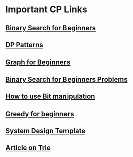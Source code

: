 # Important CP Links
 
## [Binary Search for Beginners ](https://leetcode.com/discuss/general-discussion/691825/binary-search-for-beginners-problems-patterns-sample-solutions)
## [DP Patterns ](https://leetcode.com/discuss/general-discussion/458695/dynamic-programming-patterns%3E)
## [Graph for Beginners ](https://leetcode.com/discuss/general-discussion/655708/graph-for-beginners-problems-pattern-sample-solutions/562734)
## [Binary Search for Beginners Problems ](https://leetcode.com/discuss/general-discussion/691825/binary-search-for-beginners-problems-patterns-sample-solutions)
## [How to use Bit manipulation ](https://leetcode.com/problems/sum-of-two-integers/discuss/84278/A-summary%3A-how-to-use-bit-manipulation-to-solve-problems-easily-and-efficiently)
## [Greedy for beginners ](https://leetcode.com/discuss/general-discussion/669996/greedy-for-beginners-problems-sample-solutions)
## [System Design Template](https://leetcode.com/discuss/career/229177/my-system-design-template)
## [Article on Trie](https://leetcode.com/discuss/general-discussion/680706/Article-on-Trie.-General-Template-and-List-of-problems)

